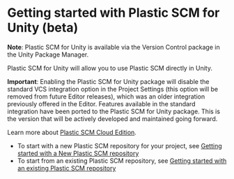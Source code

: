 # Getting started with Plastic SCM for Unity (beta)

**Note**: Plastic SCM for Unity is available via the Version Control package in the Unity Package Manager.

Plastic SCM for Unity will allow you to use Plastic SCM directly in Unity.

**Important**: Enabling the Plastic SCM for Unity package will disable the standard VCS integration option in the Project Settings (this option will be removed from future Editor releases), which was an older integration previously offered in the Editor. Features available in the standard integration have been ported to the Plastic SCM for Unity package. This is the version that will be actively developed and maintained going forward.

Learn more about [Plastic SCM Cloud Edition](https://unity.com/products/plastic-scm).

* To start with a new Plastic SCM repository for your project, see [Getting started with a New Plastic SCM repository](NewPlasticRepo.md)
* To start from an existing Plastic SCM repository, see [Getting started with an existing Plastic SCM repository](ExistingPlasticRepo.md)
